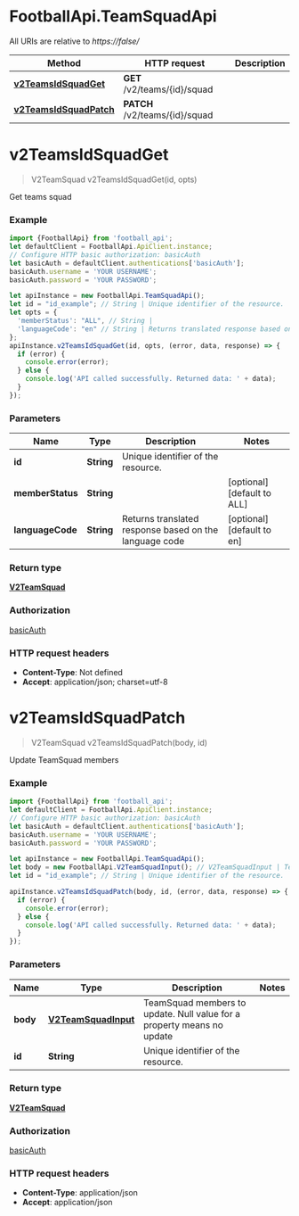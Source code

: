 # FootballApi.TeamSquadApi

All URIs are relative to *https://false/*

Method | HTTP request | Description
------------- | ------------- | -------------
[**v2TeamsIdSquadGet**](TeamSquadApi.md#v2TeamsIdSquadGet) | **GET** /v2/teams/{id}/squad | 
[**v2TeamsIdSquadPatch**](TeamSquadApi.md#v2TeamsIdSquadPatch) | **PATCH** /v2/teams/{id}/squad | 

<a name="v2TeamsIdSquadGet"></a>
# **v2TeamsIdSquadGet**
> V2TeamSquad v2TeamsIdSquadGet(id, opts)



Get teams squad

### Example
```javascript
import {FootballApi} from 'football_api';
let defaultClient = FootballApi.ApiClient.instance;
// Configure HTTP basic authorization: basicAuth
let basicAuth = defaultClient.authentications['basicAuth'];
basicAuth.username = 'YOUR USERNAME';
basicAuth.password = 'YOUR PASSWORD';

let apiInstance = new FootballApi.TeamSquadApi();
let id = "id_example"; // String | Unique identifier of the resource.
let opts = { 
  'memberStatus': "ALL", // String | 
  'languageCode': "en" // String | Returns translated response based on the language code
};
apiInstance.v2TeamsIdSquadGet(id, opts, (error, data, response) => {
  if (error) {
    console.error(error);
  } else {
    console.log('API called successfully. Returned data: ' + data);
  }
});
```

### Parameters

Name | Type | Description  | Notes
------------- | ------------- | ------------- | -------------
 **id** | **String**| Unique identifier of the resource. | 
 **memberStatus** | **String**|  | [optional] [default to ALL]
 **languageCode** | **String**| Returns translated response based on the language code | [optional] [default to en]

### Return type

[**V2TeamSquad**](V2TeamSquad.md)

### Authorization

[basicAuth](../README.md#basicAuth)

### HTTP request headers

 - **Content-Type**: Not defined
 - **Accept**: application/json; charset=utf-8

<a name="v2TeamsIdSquadPatch"></a>
# **v2TeamsIdSquadPatch**
> V2TeamSquad v2TeamsIdSquadPatch(body, id)



Update TeamSquad members

### Example
```javascript
import {FootballApi} from 'football_api';
let defaultClient = FootballApi.ApiClient.instance;
// Configure HTTP basic authorization: basicAuth
let basicAuth = defaultClient.authentications['basicAuth'];
basicAuth.username = 'YOUR USERNAME';
basicAuth.password = 'YOUR PASSWORD';

let apiInstance = new FootballApi.TeamSquadApi();
let body = new FootballApi.V2TeamSquadInput(); // V2TeamSquadInput | TeamSquad members to update. Null value for a property means no update
let id = "id_example"; // String | Unique identifier of the resource.

apiInstance.v2TeamsIdSquadPatch(body, id, (error, data, response) => {
  if (error) {
    console.error(error);
  } else {
    console.log('API called successfully. Returned data: ' + data);
  }
});
```

### Parameters

Name | Type | Description  | Notes
------------- | ------------- | ------------- | -------------
 **body** | [**V2TeamSquadInput**](V2TeamSquadInput.md)| TeamSquad members to update. Null value for a property means no update | 
 **id** | **String**| Unique identifier of the resource. | 

### Return type

[**V2TeamSquad**](V2TeamSquad.md)

### Authorization

[basicAuth](../README.md#basicAuth)

### HTTP request headers

 - **Content-Type**: application/json
 - **Accept**: application/json

